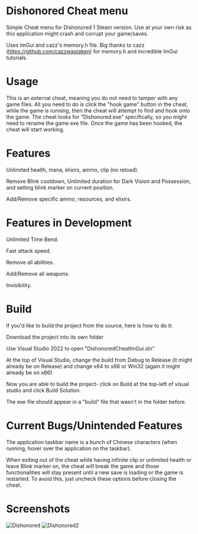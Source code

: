 # Dishonored Cheat menu
Simple Cheat menu for Dishonored 1 Steam version. Use at your own risk as this application might crash and corrupt your game/saves.

Uses ImGui and cazz's memory.h file. Big thanks to cazz (https://github.com/cazzwastaken) for memory.h and incredible ImGui tutorials. 

# Usage
This is an external cheat, meaning you do not need to tamper with any game files. All you need to do is click the "hook game" button in the cheat, while the game is running, then the cheat will attempt to find and hook onto the game. The cheat looks for "Dishonored.exe" specifically, so you might need to rename the game exe file. Once the game has been hooked, the cheat will start working.

# Features
Unlimited health, mana, elixirs, ammo, clip (no reload).

Remove Blink cooldown, Unlimited duration for Dark Vision and Possession, and setting blink marker on current position.

Add/Remove specific ammo, resources, and elixirs.

# Features in Development
Unlimited Time Bend.

Fast attack speed.

Remove all abilities.

Add/Remove all weapons.

Invisibility.

# Build
If you'd like to build the project from the source, here is how to do it:

Download the project into its own folder

Use Visual Studio 2022 to open "DishonoredCheatImGui.sln"

At the top of Visual Studio, change the build from Debug to Release (it might already be on Release) and change x64 to x86 or Win32 (again it might already be on x86)

Now you are able to build the project- click on Build at the top-left of visual studio and click Build Solution.

The exe file should appear in a "build" file that wasn't in the folder before.

# Current Bugs/Unintended Features
The application taskbar name is a bunch of Chinese characters (when running, hover over the application on the taskbar).

When exiting out of the cheat while having infinite clip or unlimited health or leave Blink marker on, the cheat will break the game and those functionalities will stay present until a new save is loading or the game is restarted. To avoid this, just uncheck these options before closing the cheat.

# Screenshots
![Dishonored](https://github.com/Crayfry/Dishonored_Cheat_menu/assets/52294803/ebc8f43b-8581-4486-85e2-9bada7de5704)
![Dishonored2](https://github.com/Crayfry/Dishonored_Cheat_menu/assets/52294803/1ed33fed-d3e0-4a94-8210-2994fa59f3db)

